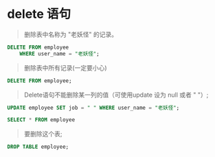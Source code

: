 # delete 语句

> 删除表中名称为 "老妖怪" 的记录。
>
```sql
DELETE FROM employee 
	WHERE user_name = "老妖怪";
```
	
> 删除表中所有记录(一定要小心)
>
```sql
DELETE FROM employee;
```

> Delete语句不能删除某一列的值（可使用update 设为 null 或者 " "）;
>
```sql
UPDATE employee SET job = " " WHERE user_name = "老妖怪";

SELECT * FROM employee
```

> 要删除这个表;
>
```sql
DROP TABLE employee;
```
